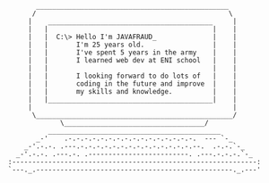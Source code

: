               ________________________________________________
             /                                                \
            |    _________________________________________     |
            |   |                                         |    |
            |   |  C:\> Hello I'm JAVAFRAUD_              |    |
            |   |       I'm 25 years old.                 |    |
            |   |       I've spent 5 years in the army    |    |
            |   |       I learned web dev at ENI school   |    |
            |   |                                         |    |
            |   |       I looking forward to do lots of   |    |
            |   |       coding in the future and improve  |    |
            |   |       my skills and knowledge.          |    |
            |   |_________________________________________|    |
            |                                                  |
             \_________________________________________________/
                    \___________________________________/
                 ___________________________________________
              _-'    .-.-.-.-.-.-.-.-.-.-.-.-.-.-.-.-.  --- `-_
           _-'.-.-. .---.-.-.-.-.-.-.-.-.-.-.-.-.-.-.--.  .-.-.`-_
         _-'.-.-. .---.-. .-------------------------. .---.-.-.-.`-_
       :-------------------------------------------------------------:
       `---._.-------------------------------------------------._.---'

<!---
JavaFraud/JavaFraud is a ✨ special ✨ repository because its `README.md` (this file) appears on your GitHub profile.
You can click the Preview link to take a look at your changes.
--->
